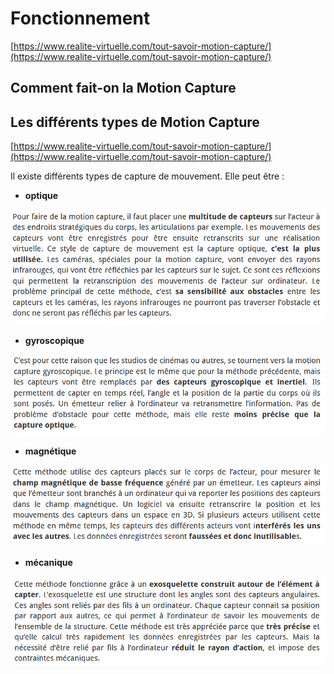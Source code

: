 # Fonctionnement

[https://www.realite-virtuelle.com/tout-savoir-motion-capture/](https://www.realite-virtuelle.com/tout-savoir-motion-capture/)

## Comment fait-on la Motion Capture



## Les différents types de Motion Capture

[https://www.realite-virtuelle.com/tout-savoir-motion-capture/](https://www.realite-virtuelle.com/tout-savoir-motion-capture/)

Il existe différents types de capture de mouvement. Elle peut être :
- **optique**

![La capture optique : capture d'écran](Images/captureoptique.PNG)

- **gyroscopique**

![La capture gyroscopique : capture d'écran](Images/capturegyro.PNG)

- **magnétique**

![La capture magnétique : capture d'écran](Images/capturemagnetique.PNG)

- **mécanique**

![La capture mécanique : capture d'écran](Images/capturemecanique.PNG)
